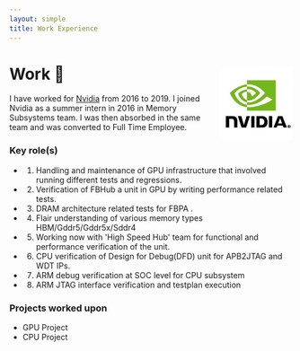```yaml
---
layout: simple
title: Work Experience
---
```


<style>
.hero-body .column {
	margin-bottom: 180px;
}

.hero-body .tagline {
	font-size: 18px;
	margin-top: 5px;
}

#self-photo {
	margin-top: 30px;
	margin-left: 30px;
	border-radius: 0%;
	width: 130px;
}
</style>

<img id="self-photo" src="/nvidia.jpg" align="right">

# Work 🏦  
I have worked for [Nvidia](https://www.nvidia.com/en-us/) from 2016 to 2019. I joined Nvidia as a summer intern in 2016 in Memory Subsystems team. I was then absorbed in the same team and was converted to Full Time Employee. 


### Key role(s)
- 1) Handling and maintenance of GPU infrastructure that involved running different tests and regressions. 
- 2) Verification of FBHub a unit in GPU by writing performance related tests. 
- 3) DRAM architecture related tests for FBPA . 
- 4) Flair understanding of various memory types HBM/Gddr5/Gddr5x/Sddr4 
- 5) Working now with 'High Speed Hub' team for functional and performance verification of the unit.
- 6) CPU verification of Design for Debug(DFD) unit for APB2JTAG and WDT IPs.
- 7) ARM debug verification at SOC level for CPU subsystem
- 8) ARM JTAG interface verification and testplan execution

### Projects worked upon
- GPU Project 
- CPU Project 
